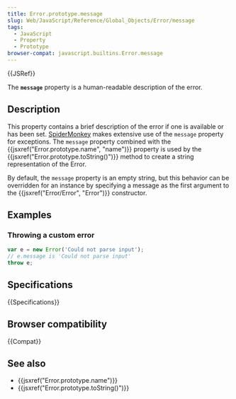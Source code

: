 ```yaml
---
title: Error.prototype.message
slug: Web/JavaScript/Reference/Global_Objects/Error/message
tags:
  - JavaScript
  - Property
  - Prototype
browser-compat: javascript.builtins.Error.message
---
```

{{JSRef}}

The **`message`** property is a human-readable description of the error.

## Description

This property contains a brief description of the error if one is available or
has been set. [SpiderMonkey](/en-US/docs/Mozilla/Projects/SpiderMonkey) makes
extensive use of the `message` property for exceptions. The `message` property
combined with the {{jsxref("Error.prototype.name", "name")}}
property is used by the {{jsxref("Error.prototype.toString()")}}
method to create a string representation of the Error.

By default, the `message` property is an empty string, but this behavior can be
overridden for an instance by specifying a message as the first argument to the
{{jsxref("Error/Error", "Error")}} constructor.

## Examples

### Throwing a custom error

```js
var e = new Error('Could not parse input');
// e.message is 'Could not parse input'
throw e;
```

## Specifications

{{Specifications}}

## Browser compatibility

{{Compat}}

## See also

- {{jsxref("Error.prototype.name")}}
- {{jsxref("Error.prototype.toString()")}}
